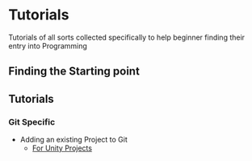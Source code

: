 # Tutorials
Tutorials of all sorts collected specifically to help beginner finding their entry into Programming

## Finding the Starting point


## Tutorials
### Git Specific
- Adding an existing Project to Git
  - [For Unity Projects](Git/AddProjectToGit.md)
